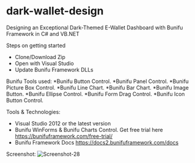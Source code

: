 # dark-wallet-design
Designing an Exceptional Dark-Themed E-Wallet Dashboard with Bunifu Framework in C# and VB.NET

Steps on getting started
* Clone/Download Zip
* Open with Visual Studio 
* Update Bunifu Framework DLLs

Bunifu Tools used:
*Bunifu Button Control.
*Bunifu Panel Control.
*Bunifu Picture Box Control.
*Bunifu Line Chart.
*Bunifu Bar Chart.
*Bunifu Image Button.
*Bunifu Ellipse Control.
*Bunifu Form Drag Control.
*Bunifu Icon Button Control.

Tools & Technologies:
* Visual Studio 2012 or the latest version
* Bunifu WinForms & Bunifu Charts Control. Get free trial here https://bunifuframework.com/free-trial/
* Bunifu Framework Docs https://docs2.bunifuframework.com/docs 

Screenshot:
![Screenshot-28](https://bunifuframework.com/wp-content/uploads/2023/05/Screenshot-28.png)

